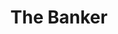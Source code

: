 ---
title: "The Banker"
character_key: "banker"
plot_key: "murder-at-roeder-house"
layout: character-pack-single
type: _default
---